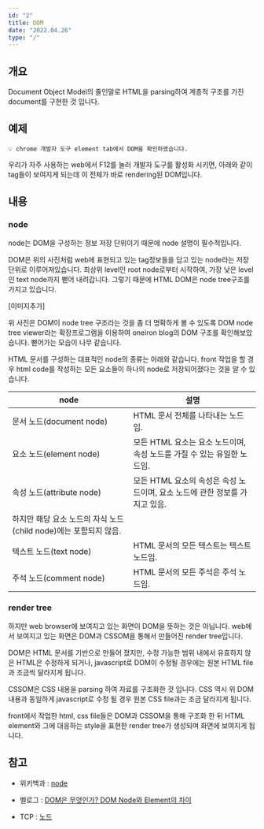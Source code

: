 ```yaml
---
id: "2"
title: DOM
date: "2022.04.26"
type: "/"
---
```


## 개요
Document Object Model의 줄인말로 HTML을 parsing하여 계층적 구조를 가진 document를 구현한 것 입니다. 


## 예제
```
💡 chrome 개발자 도구 element tab에서 DOM을 확인하였습니다.
```
우리가 자주 사용하는 web에서 F12를 눌러 개발자 도구를 활성화 시키면, 아래와 같이 tag들이 보여지게 되는데 이 전체가 바로 rendering된 DOM입니다.


## 내용

### node

node는 DOM을 구성하는 정보 저장 단위이기 때문에 node 설명이 필수적입니다. 

DOM은 위의 사진처럼 web에 표현되고 있는 tag정보들을 담고 있는 node라는 저장 단위로 이루어져있습니다. 최상위 level인 root node로부터 시작하여, 가장 낮은 level인 text node까지 뻗어 내려갑니다. 그렇기 때문에 HTML DOM은 node tree구조를 가지고 있습니다.

[이미지추가]

위 사진은 DOM이 node tree 구조라는 것을 좀 더 명확하게 볼 수 있도록 DOM node tree viewer라는 확장프로그램을 이용하여 oneiron blog의 DOM 구조를 확인해보았습니다. 뻗어가는 모습이 나무 같습니다.

HTML 문서를 구성하는 대표적인 node의 종류는 아래와 같습니다. front 작업을 할 경우 html code를 작성하는 모든 요소들이 하나의 node로 저장되어졌다는 것을 알 수 있습니다.

|node|설명|
|------|---|
|문서 노드(document node)|HTML 문서 전체를 나타내는 노드임.|
|요소 노드(element node)|모든 HTML 요소는 요소 노드이며, 속성 노드를 가질 수 있는 유일한 노드임.|
|속성 노드(attribute node)|모든 HTML 요소의 속성은 속성 노드이며, 요소 노드에 관한 정보를 가지고 있음.
하지만 해당 요소 노드의 자식 노드(child node)에는 포함되지 않음.|
|텍스트 노드(text node)|HTML 문서의 모든 텍스트는 텍스트 노드임.|
|주석 노드(comment node)|HTML 문서의 모든 주석은 주석 노드임.|

### render tree

하지만 web browser에 보여지고 있는 화면이 DOM을 뜻하는 것은 아닙니다. web에서 보여지고 있는 화면은 DOM과 CSSOM을 통해서 만들어진 render tree입니다.

DOM은 HTML 문서를 기반으로 만들어 졌지만, 수정 가능한 범위 내에서 유효하지 않은 HTML은 수정하게 되거나, javascript로 DOM이 수정될 경우에는 원본 HTML file과 조금씩 달라지게 됩니다. 

CSSOM은 CSS 내용을 parsing 하여 자료를 구조화한 것 입니다. CSS 역시 위 DOM 내용과 동일하게 javascript로 수정 될 경우 원본 CSS file과는 조금 달라지게 됩니다.

front에서 작업한 html, css file들은 DOM과 CSSOM을 통해 구조화 한 뒤 HTML element와 그에 대응하는 style을 표현한 render tree가 생성되며 화면에 보여지게 됩니다.

## 참고
- 위키백과 : [node](https://ko.wikipedia.org/wiki/%EB%85%B8%EB%93%9C_(%EC%BB%B4%ED%93%A8%ED%84%B0_%EA%B3%BC%ED%95%99))

- 벨로그 : [DOM은 무엇인가? DOM Node와 Element의 차이](https://velog.io/@yejineee/DOM%EC%9D%80-%EB%AC%B4%EC%97%87%EC%9D%B8%EA%B0%80-DOM-Node%EC%99%80-Element%EC%9D%98-%EC%B0%A8%EC%9D%B4#dom%EC%9D%80-%EC%9B%90%EB%B3%B8-html%EC%9D%B4-%EC%95%84%EB%8B%88%EB%8B%A4)

- TCP : [노드](http://www.tcpschool.com/javascript/js_dom_node)